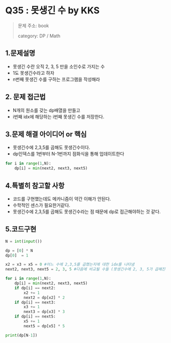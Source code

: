 # Q35 : 못생긴 수 by KKS
> 문제 주소: book
> 
> category: DP / Math

## 1.문제설명
- 못생긴 수란 오직 2, 3, 5 만을 소인수로 가지는 수
- 1도 못생긴수라고 하자
- n번째 못생긴 수를 구하는 프로그램을 작성해라
## 2. 문제 접근법 
- N개의 원소를 갖는 dp배열을 만들고
- i번째 idx에 해당하는 i번째 못생긴 수를 저장한다.
## 3.문제 해결 아이디어 or 핵심
- 못생긴수에 2,3,5를 곱해도 못생긴수이다.
- dp인덱스를 1번부터 N-1번까지 점화식을 통해 업데이트한다
```python
for i in range(1,N):
    dp[i] = min(next2, next3, next5)
```

## 4.특별히 참고할 사항
- 코드를 구현했는데도 메카니즘이 약간 이해가 안된다.
- 수학적인 센스가 필요한거같다. 
- 못생긴수에 2,3,5를 곱해도 못생긴수라는 점 때문에 dp로 접근해야하는 것 같다.

## 5.코드구현
``` python
N = int(input())

dp = [0] * N
dp[0]  = 1

x2 = x3 = x5 = 0 #어느 수에 2,3,5를 곱했는지에 대한 idx를 나타냄
next2, next3, next5 = 2, 3, 5 #다음에 비교될 수들 (못생긴수에 2, 3, 5가 곱해진 값들)

for i in range(1,N):
    dp[i] = min(next2, next3, next5)
    if dp[i] == next2:
        x2 += 1
        next2 = dp[x2] * 2
    if dp[i] == next3:
        x3 += 1
        next3 = dp[x3] * 3
    if dp[i] == next5:
        x5 += 1
        next5 = dp[x5] * 5

print(dp[N-1])
```